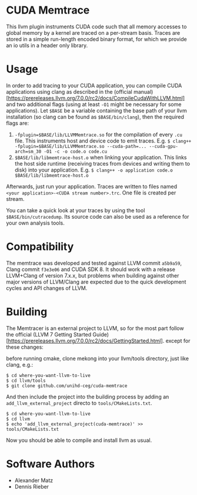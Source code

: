 # CUDA Memtrace

This llvm plugin instruments CUDA code such that all memory accesses to global memory by a kernel are traced on a per-stream basis.
Traces are stored in a simple run-length encoded binary format, for which we
provide an io utils in a header only library.

# Usage

In order to add tracing to your CUDA application, you can compile CUDA applications
using clang as described in the
(official manual)[https://prereleases.llvm.org/7.0.0/rc2/docs/CompileCudaWithLLVM.html]
and two additional flags (using at least `-O1` might be necessary for some applications).
Let `$BASE` be a variable containing the base path of your llvm installation (so clang
can be found as `$BASE/bin/clang`), then the required flags are:

1. `-fplugin=$BASE/lib/LLVMMemtrace.so` for the compilation of every `.cu` file. This
	instruments host and device code to emit traces. E.g.
    `$ clang++ -fplugin=$BASE/lib/LLVMMemtrace.so --cuda-path=... --cuda-gpu-arch=sm_30 -O1 -c -o code.o code.cu`
2. `$BASE/lib/libmemtrace-host.o` when linking your application. This links the host
	side runtime (receiving traces from devices and writing them to disk) into
	your application. E.g.
    `$ clang++ -o application code.o $BASE/lib/libmemtrace-host.o`

Afterwards, just run your application.
Traces are written to files named `<your application>-<CUDA stream number>.trc`.
One file is created per stream.

You can take a quick look at your traces by using the tool `$BASE/bin/cutracedump`.
Its source code can also be used as a reference for your own analysis tools.

# Compatibility

The memtrace was developed and tested against LLVM commit `a5b9a59`, Clang
commit `f3e3e06` and CUDA SDK 8.
It should work with a release LLVM+Clang of version 7.x.x, but problems when
building against other major versions of LLVM/Clang are expected due to the
quick development cycles and API changes of LLVM.

# Building

The Memtracer is an external project to LLVM, so for the most part follow the
official
(LLVM 7 Getting Started Guide)[https://prereleases.llvm.org/7.0.0/rc2/docs/GettingStarted.html].
except for these changes:

before running cmake, clone mekong into your llvm/tools directory, just
like clang, e.g.:

```
$ cd where-you-want-llvm-to-live
$ cd llvm/tools
$ git clone github.com/unihd-ceg/cuda-memtrace
```

And then include the project into the building process by adding an
`add_llvm_external_project` directo to `tools/CMakeLists.txt`.

```
$ cd where-you-want-llvm-to-live
$ cd llvm
$ echo 'add_llvm_external_project(cuda-memtrace)' >> tools/CMakeLists.txt
```

Now you should be able to compile and install llvm as usual.

# Software Authors

- Alexander Matz
- Dennis Rieber
